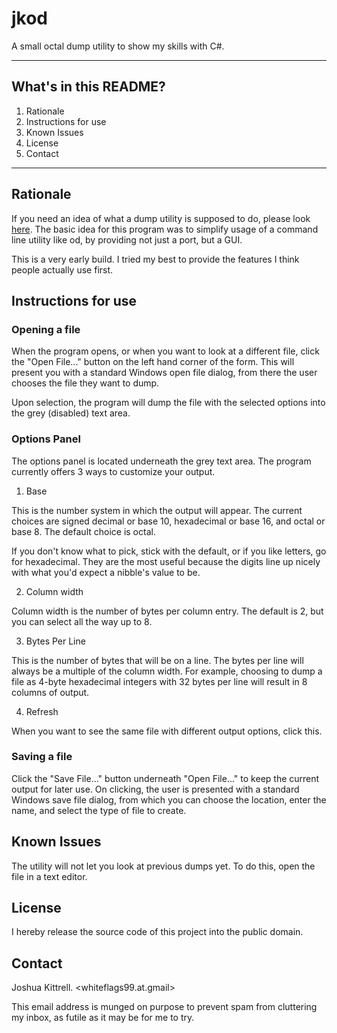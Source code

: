 # jkod

A small octal dump utility to show my skills with C#. 

- - -

## What's in this README?

1. Rationale
2. Instructions for use
3. Known Issues
4. License
5. Contact

- - -

## Rationale

If you need an idea of what a dump utility is supposed to do, please 
look [here][man od]. The basic idea for this program was to simplify 
usage of a command line utility like od, by providing not just a port, 
but a GUI.

This is a very early build. I tried my best to provide the features 
I think people actually use first.

## Instructions for use

### Opening a file

When the program opens, or when you want to look at a different file, 
click the "Open File..." button on the left hand corner of the form. 
This will present you with a standard Windows open file dialog, from 
there the user chooses the file they want to dump.

Upon selection, the program will dump the file with the selected 
options into the grey (disabled) text area.

### Options Panel

The options panel is located underneath the grey text area. The 
program currently offers 3 ways to customize your output.

1. Base

This is the number system in which the output will appear. The current 
choices are signed decimal or base 10, hexadecimal or base 16, and 
octal or base 8. The default choice is octal.

If you don't know what to pick, stick with the default, or if you like 
letters, go for hexadecimal. They are the most useful because the 
digits line up nicely with what you'd expect a nibble's value to be.

2. Column width

Column width is the number of bytes per column entry. The default 
is 2, but you can select all the way up to 8.

3. Bytes Per Line

This is the number of bytes that will be on a line. The bytes per line 
will always be a multiple of the column width. For example, choosing 
to dump a file as 4-byte hexadecimal integers with 32 bytes per line 
will result in 8 columns of output.

4. Refresh

When you want to see the same file with different output options, 
click this.

### Saving a file

Click the "Save File..." button underneath "Open File..." to keep the 
current output for later use. On clicking, the user is presented with a 
standard Windows save file dialog, from which you can choose the 
location, enter the name, and select the type of file to create.

## Known Issues

The utility will not let you look at previous dumps yet. To do this, 
open the file in a text editor.

## License

I hereby release the source code of this project into the public 
domain.

## Contact

Joshua Kittrell. <whiteflags99.at.gmail>

This email address is munged on purpose to prevent spam from 
cluttering my inbox, as futile as it may be for me to try.


[man od]: http://linuxcommand.org/man_pages/od1.html

